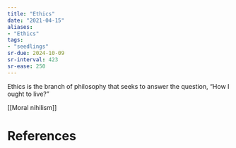 ```yaml
---
title: "Ethics"
date: "2021-04-15"
aliases:
- "Ethics"
tags:
- "seedlings"
sr-due: 2024-10-09
sr-interval: 423
sr-ease: 250
---
```


Ethics is the branch of philosophy that seeks to answer the question, “How I ought to live?”

[[Moral nihilism]]

# References